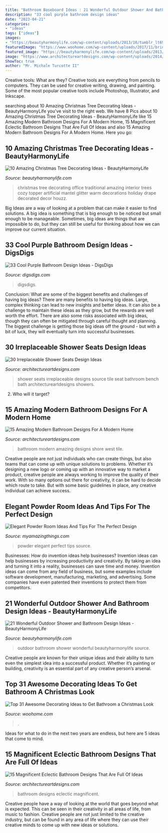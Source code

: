 ```yaml
---
title: "Bathroom Baseboard Ideas : 21 Wonderful Outdoor Shower And Bathroom Design Ideas"
description: "33 cool purple bathroom design ideas"
date: "2023-04-21"
categories:
- "ideas"
tags: ["ideas"]
images:
- "https://beautyharmonylife.com/wp-content/uploads/2013/10/tumblr_lt69ybK2qT1qh8c0xo1_400.jpg"
featuredImage: "https://www.woohome.com/wp-content/uploads/2017/11/bring-christmas-spirit-into-bathroom-13.jpg"
featured_image: "https://beautyharmonylife.com/wp-content/uploads/2013/11/Tall-Christmas-Tree-Christmas-Mantels-Design-Leather-Sofa.jpg"
image: "https://www.architectureartdesigns.com/wp-content/uploads/2014/09/15-Amazing-Modern-Bathroom-Designs-For-A-Modern-Home-15-630x947.jpg"
ShowToc: true
author: "Mr. Michale Turcotte II"
---
```



Creative tools: What are they?
Creative tools are everything from pencils to computers. They can be used for creative writing, drawing, and painting. Some of the most popular creative tools include Photoshop, Illustrator, and Inkscape.

	

		
searching about 10 Amazing Christmas Tree Decorating Ideas - BeautyHarmonyLife you've visit to the right web. We have 8 Pics about 10 Amazing Christmas Tree Decorating Ideas - BeautyHarmonyLife like 15 Amazing Modern Bathroom Designs For A Modern Home, 15 Magnificent Eclectic Bathroom Designs That Are Full Of Ideas and also 15 Amazing Modern Bathroom Designs For A Modern Home. Here you go:
		
    
## 10 Amazing Christmas Tree Decorating Ideas - BeautyHarmonyLife

<img loading=lazy src="https://beautyharmonylife.com/wp-content/uploads/2013/11/Tall-Christmas-Tree-Christmas-Mantels-Design-Leather-Sofa.jpg" onerror="this.onerror=null;this.src='https://tse3.mm.bing.net/th?id=OIP.QTHlwM_qpivBD0yBQ480YgHaLH&amp;pid=15.1';" alt="10 Amazing Christmas Tree Decorating Ideas - BeautyHarmonyLife">

_Source: beautyharmonylife.com_

>christmas tree decorating office traditional amazing interior trees cozy topper artificial mantel glitter warm decorations holiday drape decorated decor houzz. 

	

Big Ideas are a way of looking at a problem that can make it easier to find solutions. A big idea is something that is big enough to be noticed but small enough to be manageable. Sometimes, big ideas are things that are impossible to do, but they can still be useful for thinking about how we can improve our current situation.

    
## 33 Cool Purple Bathroom Design Ideas - DigsDigs

<img loading=lazy src="https://www.digsdigs.com/photos/purple-bathroom-design-ideas-16.jpg" onerror="this.onerror=null;this.src='https://tse4.mm.bing.net/th?id=OIP.7Bj8p2jWkWQBeReI2UdUcAHaLI&amp;pid=15.1';" alt="33 Cool Purple Bathroom Design Ideas - DigsDigs">

_Source: digsdigs.com_

>digsdigs. 

	

Conclusion: What are some of the biggest benefits and challenges of having big ideas?
There are many benefits to having big ideas. Large, complex thinking can lead to new insights and better ideas. It can also be a challenge to maintain these ideas as they grow, but the rewards are well worth the effort. There are also some risks associated with big ideas, though they can often be mitigated through careful thought and planning. The biggest challenge is getting those big ideas off the ground - but with a bit of luck, they will eventually turn into successful businesses.

    
## 30 Irreplaceable Shower Seats Design Ideas

<img loading=lazy src="http://www.architectureartdesigns.com/wp-content/uploads/2013/07/exle._ca.jpg" onerror="this.onerror=null;this.src='https://tse3.mm.bing.net/th?id=OIP.mH3nLJUbRV_uvhRIMM4FeAAAAA&amp;pid=15.1';" alt="30 Irreplaceable Shower Seats Design Ideas">

_Source: architectureartdesigns.com_

>shower seats irreplaceable designs source tile seat bathroom bench bath architectureartdesigns showers. 

	

2) Who will it target?

    
## 15 Amazing Modern Bathroom Designs For A Modern Home

<img loading=lazy src="https://www.architectureartdesigns.com/wp-content/uploads/2014/09/15-Amazing-Modern-Bathroom-Designs-For-A-Modern-Home-15-630x947.jpg" onerror="this.onerror=null;this.src='https://tse4.mm.bing.net/th?id=OIP.TlQQlwhlty0B-HsSihAdmQHaLI&amp;pid=15.1';" alt="15 Amazing Modern Bathroom Designs For A Modern Home">

_Source: architectureartdesigns.com_

>bathroom modern amazing designs shore west tile. 

	

Creative people are not just individuals who can create things, but also teams that can come up with unique solutions to problems. Whether it’s designing a new logo or coming up with an innovative way to market a product, creative people are always working to improve the quality of their work. With so many options out there for creativity, it can be hard to decide which route to take. But with some basic guidelines in place, any creative individual can achieve success.

    
## Elegant Powder Room Ideas And Tips For The Perfect Design

<img loading=lazy src="http://myamazingthings.com/wp-content/uploads/2017/10/powder-room-3-.jpg" onerror="this.onerror=null;this.src='https://tse1.mm.bing.net/th?id=OIP.GeoB7LDJx8mRkSKZQQefpAHaLH&amp;pid=15.1';" alt="Elegant Powder Room Ideas And Tips For The Perfect Design">

_Source: myamazingthings.com_

>powder elegant perfect tips source. 

	

Businesses: How do invention ideas help businesses?
Invention ideas can help businesses by increasing productivity and creativity. By taking an idea and turning it into a reality, businesses can save time and money. Invention ideas can come from any field of business, but some examples include software development, manufacturing, marketing, and advertising. Some companies have even patented their inventions to protect them from competitors.

    
## 21 Wonderful Outdoor Shower And Bathroom Design Ideas - BeautyHarmonyLife

<img loading=lazy src="https://beautyharmonylife.com/wp-content/uploads/2013/10/tumblr_lt69ybK2qT1qh8c0xo1_400.jpg" onerror="this.onerror=null;this.src='https://tse1.mm.bing.net/th?id=OIP.ENBqo0FInImbLcdjXNHNhQHaLJ&amp;pid=15.1';" alt="21 Wonderful Outdoor Shower and Bathroom Design Ideas - BeautyHarmonyLife">

_Source: beautyharmonylife.com_

>outdoor bathroom shower wonderful beautyharmonylife source. 

	

Creative people are known for their unique ideas and their ability to turn even the simplest idea into a successful product. Whether it’s painting or building, creativity is an essential part of any creative person’s arsenal.

    
## Top 31 Awesome Decorating Ideas To Get Bathroom A Christmas Look

<img loading=lazy src="https://www.woohome.com/wp-content/uploads/2017/11/bring-christmas-spirit-into-bathroom-13.jpg" onerror="this.onerror=null;this.src='https://tse2.mm.bing.net/th?id=OIP.A9O2fPgt5OZGZUaSOwJ2AgHaJ4&amp;pid=15.1';" alt="Top 31 Awesome Decorating Ideas to Get Bathroom a Christmas Look">

_Source: woohome.com_

>. 

	

Ideas for what to do in the next two years are endless, but here are 5 ideas that come to mind. 

    
## 15 Magnificent Eclectic Bathroom Designs That Are Full Of Ideas

<img loading=lazy src="https://www.architectureartdesigns.com/wp-content/uploads/2016/11/15-Magnificent-Eclectic-Bathroom-Designs-That-Are-Full-Of-Ideas-6-630x886.jpg" onerror="this.onerror=null;this.src='https://tse3.mm.bing.net/th?id=OIP.gYICp1ww-8ykzW0XFe6MiQHaKa&amp;pid=15.1';" alt="15 Magnificent Eclectic Bathroom Designs That Are Full Of Ideas">

_Source: architectureartdesigns.com_

>bathroom designs eclectic magnificent. 

	

Creative people have a way of looking at the world that goes beyond what is expected. This can be seen in their creativity in all areas of life, from music to fashion. Creative people are not just limited to the creative industry, but can be found in any area of life where they can use their creative minds to come up with new ideas or solutions.

